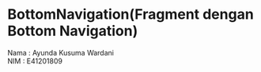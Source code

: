 # BottomNavigation(Fragment dengan Bottom Navigation)
Nama : Ayunda Kusuma Wardani <br/>
NIM  : E41201809<br/>

<br/>

